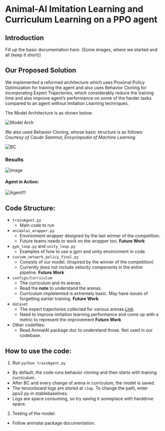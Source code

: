 # Animal-AI Imitation Learning and Curriculum Learning on a PPO agent

## Introduction

Fill up the basic documentation here. (Some images, where we started and all (keep it short)) 

## **Our Proposed Solution**

We implemented a reformed architecture which uses Proximal Policy Optimization for training the agent and also uses Behavior Cloning for incorporating Expert Trajectories, which considerably reduce the training time and also improve agent’s performance on some of the harder tasks compared to an agent without Imitation Learning techniques.

The Model Architecture is as shown below:

![Model Arch](https://github.com/addy369/AnimalAI/blob/master/Images/ModelArch.JPG)

We also used Behavior Cloning, whose basic structure is as follows:
*Courtesy of Caude Sammut, Encyclopedia of Machine Learning*

![BC](https://github.com/addy369/AnimalAI/blob/master/Images/BC.gif)

### Results

![Image](https://github.com/addy369/AnimalAI/blob/master/Images/RLImage.JPG)

#### Agent in Action:


![Agent!!!](https://github.com/addy369/AnimalAI/blob/master/giphy.gif)


## Code Structure:
* `trainAgent.py`
  * Main code to run
* `animalai_wrapper.py`
  * Environment wrapper designed by the last winner of the competition.
  * Future teams needs to work on the wrapper too. **Future Work**
* `gym_loop.py` and `unity_loop.py`
  * Examples of how to use a gym and unity environment in code
* `custom_network_policy_final.py`
  * Consists of our model. (Inspired by the winner of the competition)
  * Currently does not include velocity components in the entire pipeline. **Future Work**
* `configs/Curriculum`
  * The curriculum and its arenas.
  * Read the **note** to understand the arenas.
  * Curriculum implelemted is extremely basic. May have issues of forgetting earlier training. **Future Work**
* `dataset`
  * The expert trajectories collected for various arenas.[Link](./dataset/README.md)
  * Need to improve imitation learning performance and come up with a metric to represent the improvement **Future Work**
* Other codefiles:
  * Read AnimalAI package doc to understand those. Not used in our codebase.

## How to use the code:

1. Run `python trainAgent.py`
  - By default, the code runs behavior cloning and then starts with training curriculum.
  - After BC and every change of arena in curriculum, the model is saved.
  - The tensorboard logs are stored at `\tmp`. To change the path, enter ppo2.py in stablebaselines. 
  - Logs are space consuming, so try saving it someplace with harddrive space.
  
2. Testing of the model:
  - Follow animalai package documentation.
